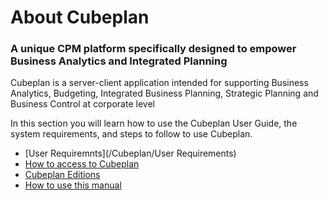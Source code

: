 # About Cubeplan
### A unique CPM platform specifically designed to empower Business Analytics and Integrated Planning
Cubeplan is a server-client application intended for supporting Business Analytics, Budgeting, Integrated Business Planning, Strategic Planning and Business Control at corporate level

In this section you will learn how to use the Cubeplan User Guide, the system requirements, and steps to follow to use Cubeplan.
- [User Requiremnts](/Cubeplan/User Requirements)
-   [How to access to Cubeplan](http://www.cubeplat.com:8081/wiki/knowledge-base/about-cubeplan/#How_to_access_Cubeplan)
-   [Cubeplan Editions](http://www.cubeplat.com:8081/wiki/knowledge-base/about-cubeplan/#Cubeplan_editing)
-   [How to use this manual](http://www.cubeplat.com:8081/wiki/knowledge-base/about-cubeplan/#How_to_use_the_Knowledge_Base)

<!--stackedit_data:
eyJoaXN0b3J5IjpbLTE0NzgxNTE4MTgsMjI5NDIyMTgxLDc1Nz
k1NzE3MCw3NDAxNTM4MCw1OTE2MDczMDcsLTE3OTQyODc2MThd
fQ==
-->